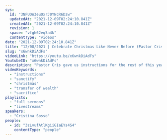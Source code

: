 ```yaml
---
sys:
  id: "3NFUOn3euOxrJ0YNcR6Dzw"
  updatedAt: "2021-12-09T02:24:10.841Z"
  createdAt: "2021-12-09T02:24:10.841Z"
  revision: 1
  space: "vfgh62eq5a4k"
  contentType: "videos"
date: "2021-12-09T02:24:10.841Z"
title: "12/08/2021 | Celebrate Christmas Like Never Before (Pastor Cristina Sosso)"
slug: "x6wnkDiAdFs"
videoLink: "https://youtu.be/x6wnkDiAdFs"
YoutubeID: "x6wnkDiAdFs"
description: "Pastor Cris gave us instructions for the rest of this year and told us to get excited for Christmas! She said to sanctify yourself to prepare for the new year ahead. We want to make it to the next level before this year ends! She also instructed us to celebrate this Christmas like never before. She gave examples like decorating or setting up lights for Jesus. She also mentioned to offer ourselves as a living sacrifice to God.\n"
videoKeywords:
  - "instructions"
  - "sanctify"
  - "christmas"
  - "transfer of wealth"
  - "sacrifice"
playlists:
  - "full sermons"
  - "livestreams"
speakers:
  - "Cristina Sosso"
people:
  - id: "3zLvufAtlKgiiGIaEYs4S4"
    contentType: "people"
---
```

